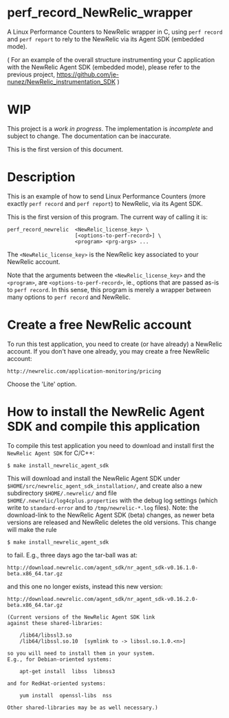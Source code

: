 # perf_record_NewRelic_wrapper

A Linux Performance Counters to NewRelic wrapper in C, using `perf record` and `perf report` to rely to the NewRelic via its Agent SDK (embedded mode).

( For an example of the overall structure instrumenting your C application with the NewRelic Agent SDK (embedded mode), please refer to the previous project, https://github.com/je-nunez/NewRelic_instrumentation_SDK )

# WIP

This project is a *work in progress*. The implementation is *incomplete* and subject to change. The documentation can be inaccurate.

This is the first version of this document.

# Description

This is an example of how to send Linux Performance Counters (more exactly `perf record` and `perf report`) to NewRelic, via its Agent SDK.

This is the first version of this program. The current way of calling it is:

    perf_record_newrelic  <NewRelic_license_key> \
                          [<options-to-perf-record>] \
                          <program> <prg-args> ...

The `<NewRelic_license_key>` is the NewRelic key associated to your NewRelic account.

Note that the arguments between the `<NewRelic_license_key>` and the `<program>`, are `<options-to-perf-record>`, ie., options that are passed as-is to `perf record`. In this sense, this program is merely a wrapper between many options to `perf record` and NewRelic.


# Create a free NewRelic account

To run this test application, you need to create (or have already) a NewRelic account.
If you don't have one already, you may create a free NewRelic account:

    http://newrelic.com/application-monitoring/pricing

Choose the 'Lite' option.

# How to install the NewRelic Agent SDK and compile this application

To compile this test application you need to download and install first the `NewRelic Agent SDK` for C/C++:

    $ make install_newrelic_agent_sdk

This will download and install the NewRelic Agent SDK under `$HOME/src/newrelic_agent_sdk_installation/`, and create
also a new subdirectory `$HOME/.newrelic/` and file `$HOME/.newrelic/log4cplus.properties` with the debug log settings
(which write to `standard-error` and to `/tmp/newrelic-*.log` files). Note: the download-link to the NewRelic Agent
SDK (beta) changes, as newer beta versions are released and NewRelic deletes the old versions. This change will
make the rule

    $ make install_newrelic_agent_sdk

to fail. E.g., three days ago the tar-ball was at:

    http://download.newrelic.com/agent_sdk/nr_agent_sdk-v0.16.1.0-beta.x86_64.tar.gz

and this one no longer exists, instead this new version:

    http://download.newrelic.com/agent_sdk/nr_agent_sdk-v0.16.2.0-beta.x86_64.tar.gz

    (Current versions of the NewRelic Agent SDK link
    against these shared-libraries:

        /lib64/libssl3.so
        /lib64/libssl.so.10  [symlink to -> libssl.so.1.0.<n>]

    so you will need to install them in your system.
    E.g., for Debian-oriented systems:

        apt-get install  libss  libnss3

    and for RedHat-oriented systems:

        yum install  openssl-libs  nss

    Other shared-libraries may be as well necessary.)


